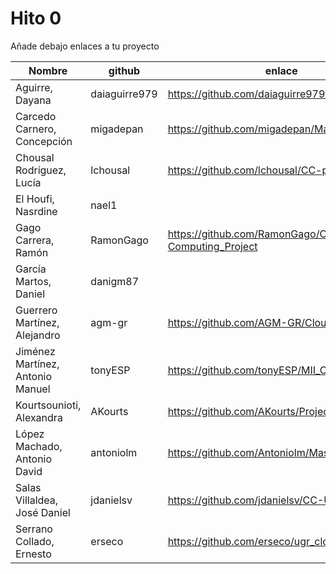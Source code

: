 # Hito 0

Añade debajo enlaces a tu proyecto

| Nombre                           | github     | enlace  | version |
|----------------------------------|------------|---------|---------|
| Aguirre, Dayana                  | daiaguirre979 |https://github.com/daiaguirre979/CC-Master         |2         |
| Carcedo Carnero, Concepción      | migadepan  | https://github.com/migadepan/Master_CC        |    3    |
| Chousal Rodríguez, Lucía         | lchousal   |https://github.com/lchousal/CC-proyecto |1|
| El Houfi, Nasrdine               | nael1      |         |         |
| Gago Carrera, Ramón              | RamonGago  | https://github.com/RamonGago/Cloud-Computing_Project | 1 |
| García Martos, Daniel            | danigm87   |         |         |
| Guerrero Martínez, Alejandro     | agm-gr     | https://github.com/AGM-GR/CloudComputing | 2 |
| Jiménez Martínez, Antonio Manuel | tonyESP    | https://github.com/tonyESP/MII_CC_Proyecto | 1 |
| Kourtsounioti, Alexandra         | AKourts    | https://github.com/AKourts/Project_CC | 1 |
| López Machado, Antonio David     | antoniolm  | https://github.com/Antoniolm/Master-CC | 1 |
| Salas Villaldea, José Daniel     | jdanielsv  | https://github.com/jdanielsv/CC-UGR | 3 |
| Serrano Collado, Ernesto         | erseco     | https://github.com/erseco/ugr_cloud_computing | 1 |
